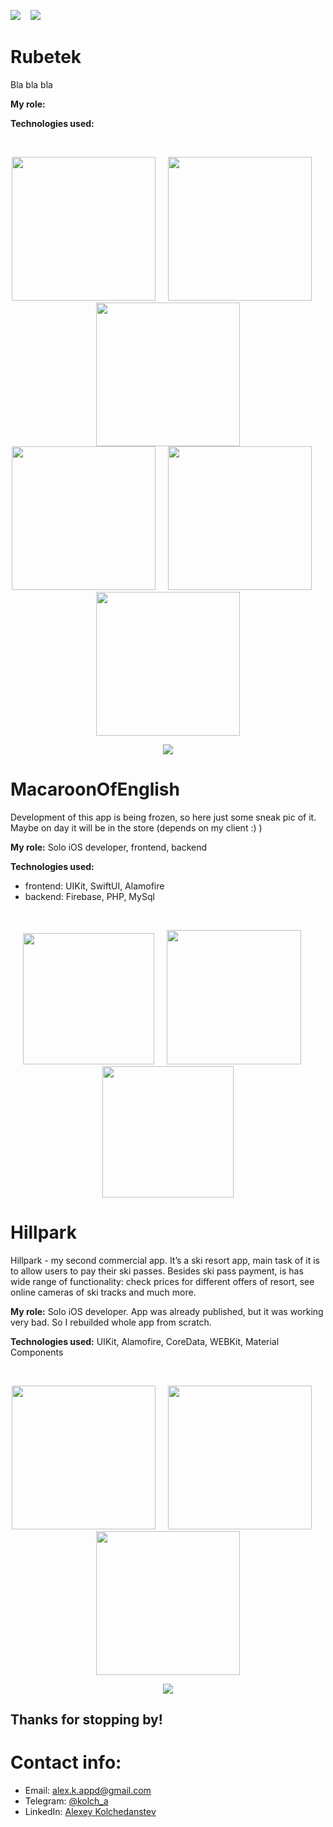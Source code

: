 <a href="https://t.me/kolch_dev"><img src="https://img.shields.io/static/v1?label=telegram&message=@kolch_dev&color=blue&style=for-the-badge&logo=telegram"></a>&nbsp;&nbsp;&nbsp; <a href="mailto:alex.k.appd@gmail.com"><img src="https://img.shields.io/static/v1?label=mail&message=alex.k.appd@gmail.com&color=red&style=for-the-badge&logo=gmail"></a>&nbsp;&nbsp;&nbsp;

 # Rubetek
 Bla bla bla
 
 **My role:** 

**Technologies used:** 
 
 <br/>
<p align="center">
<img src="imgs/Rubetek/1.png" width="230">&nbsp;&nbsp;&nbsp;&nbsp;&nbsp;<img src="imgs/Rubetek/2.png" width="230">&nbsp;&nbsp;&nbsp;&nbsp;&nbsp;<img src="imgs/Rubetek/3.png" width="230">
<br/>
<img src="imgs/Rubetek/1.png" width="230">&nbsp;&nbsp;&nbsp;&nbsp;&nbsp;<img src="imgs/Rubetek/2.png" width="230">&nbsp;&nbsp;&nbsp;&nbsp;&nbsp;<img src="imgs/Rubetek/3.png" width="230">
  <div align="center">
  <a href="https://apps.apple.com/ru/app/rubetekhome/id1510751860?l=en"><image src="imgs/appStore.svg"></a>
  </div>
</p>
  
  # MacaroonOfEnglish
Development of this app is being frozen, so here just some sneak pic of it. Maybe on day it will be in the store (depends on my client :) )

**My role:** Solo iOS developer, frontend, backend

**Technologies used:**
- frontend: UIKit, SwiftUI, Alamofire
- backend: Firebase, PHP, MySql
 
 <br/>
<p align="center">
<img src="imgs/MoE/mainImg.png" width="210">&nbsp;&nbsp;&nbsp;&nbsp;&nbsp;<img src="imgs/MoE/main.gif" width="215">&nbsp;&nbsp;&nbsp;&nbsp;&nbsp;<img src="imgs/MoE/macaroonSaved.png" width="210">
</p>



 # Hillpark
 Hillpark - my second commercial app. It’s a ski resort app, main task of it is to allow users to pay their ski passes. Besides ski pass payment, is has wide range of functionality: check prices for different offers of resort, see online cameras of ski tracks and much more.
 
 **My role:** Solo iOS developer. App was already published, but it was working very bad. So I rebuilded whole app from scratch. 

**Technologies used:** UIKit, Alamofire, CoreData, WEBKit, Material Components
 
 <br/>
<p align="center">
<img src="imgs/hillpark/main.png" width="230">&nbsp;&nbsp;&nbsp;&nbsp;&nbsp;<img src="imgs/hillpark/payment.png" width="230">&nbsp;&nbsp;&nbsp;&nbsp;&nbsp;<img src="imgs/hillpark/history.png" width="230">
  <div align="center">
  <a href="https://apps.apple.com/ru/app/hillpark/id1439173558?l=en"><image src="imgs/appStore.svg"></a>
  </div>
</p>


## Thanks for stopping by!

# Contact info:
- Email: <a href="mailto:alex.k.appd@gmail.com">alex.k.appd@gmail.com</a>
- Telegram: <a href="https://t.me/kolch_a">@kolch_a</a>
- LinkedIn: <a href="https://www.linkedin.com/in/alexey-kolchedanstev-4a19251a6">Alexey Kolchedanstev</a>
